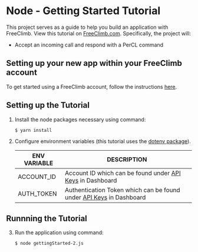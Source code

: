 # Node - Getting Started Tutorial

This project serves as a guide to help you build an application with FreeClimb. View this tutorial on [FreeClimb.com](https://docs.freeclimb.com/docs/nodejs-voice-calling-quickstart). Specifically, the project will:

- Accept an incoming call and respond with a PerCL command   

## Setting up your new app within your FreeClimb account

To get started using a FreeClimb account, follow the instructions [here](https://docs.freeclimb.com/docs/getting-started-with-freeclimb).

## Setting up the Tutorial

1. Install the node packages necessary using command:

   ```bash
   $ yarn install
   ```
2. Configure environment variables (this tutorial uses the [dotenv package](https://www.npmjs.com/package/dotenv)).

   | ENV VARIABLE            | DESCRIPTION                                                                                                                                                                             |
   | ----------------------- | --------------------------------------------------------------------------------------------------------------------------------------------------------------------------------------- |
   | ACCOUNT_ID              | Account ID which can be found under [API Keys](https://www.freeclimb.com/dashboard/portal/account/authentication) in Dashboard                                                         |
   | AUTH_TOKEN              | Authentication Token which can be found under [API Keys](https://www.freeclimb.com/dashboard/portal/account/authentication) in Dashboard                                               |

## Runnning the Tutorial

3. Run the application using command:

   ```bash
   $ node gettingStarted-2.js
   ```

